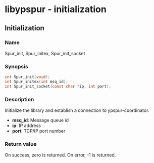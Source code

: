 # libypspur - initialization

## Initialization

### Name

Spur_init, Spur_initex, Spur_init_socket

### Synopsis

```c
int Spur_init(void);
int Spur_initex(int msq_id);
int Spur_init_socket(const char *ip, int port);
```

### Description

Initialize the library and establish a connection to ypspur-coordinator.

* **msq_id**: Message queue id
* **ip**: IP address
* **port**: TCP/IP port number

### Return value

On success, zero is returned. On error, -1 is returned.
